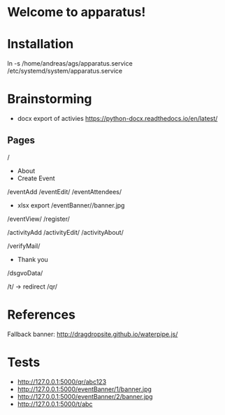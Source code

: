# Welcome to apparatus!

# Installation

ln -s /home/andreas/ags/apparatus.service /etc/systemd/system/apparatus.service


# Brainstorming

* docx export of activies https://python-docx.readthedocs.io/en/latest/

## Pages

/
* About
* Create Event

/eventAdd
/eventEdit/<eventID>
/eventAttendees/<eventID>
* xlsx export
/eventBanner/<eventID>/banner.jpg

/eventView/<tinylink>
/register/<eventID>

/activityAdd
/activityEdit/<activityID>
/activityAbout/<activityID>

/verifyMail/<mailVerificationToken>
* Thank you

/dsgvoData/<dsgvoToken>

/t/<tinylink> -> redirect
/qr/<tinylink>


# References

Fallback banner: http://dragdropsite.github.io/waterpipe.js/


# Tests

* http://127.0.0.1:5000/qr/abc123
* http://127.0.0.1:5000/eventBanner/1/banner.jpg
* http://127.0.0.1:5000/eventBanner/2/banner.jpg
* http://127.0.0.1:5000/t/abc

